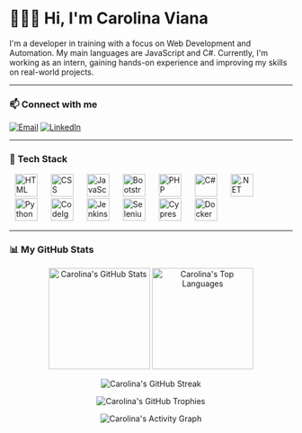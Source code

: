 # 👩🏻‍💻 Hi, I'm Carolina Viana

I'm a developer in training with a focus on Web Development and Automation. My main languages are JavaScript and C#.
Currently, I'm working as an intern, gaining hands-on experience and improving my skills on real-world projects.

---

### 📫 Connect with me

<p align="left">
  <a href="mailto:carollinasilva057@gmail.com"><img src="https://img.shields.io/badge/Email-D14836?style=for-the-badge&logo=gmail&logoColor=white" alt="Email"/></a>
  <a href="https://www.linkedin.com/in/carolina-viana-847305218/" target="_blank"><img src="https://img.shields.io/badge/LinkedIn-0077B5?style=for-the-badge&logo=linkedin&logoColor=white" alt="LinkedIn"/></a>
</p>

---

### 🚀 Tech Stack

<p align="left">
  <img src="https://cdn.jsdelivr.net/gh/devicons/devicon/icons/html5/html5-original.svg" alt="HTML" title="HTML" width="40" style="margin: 0 10px;" />
  <img src="https://cdn.jsdelivr.net/gh/devicons/devicon/icons/css3/css3-original.svg" alt="CSS" title="CSS" width="40" style="margin: 0 10px;" />
  <img src="https://cdn.jsdelivr.net/gh/devicons/devicon/icons/javascript/javascript-original.svg" alt="JavaScript" title="JavaScript" width="40" style="margin: 0 10px;" />
  <img src="https://cdn.jsdelivr.net/gh/devicons/devicon/icons/bootstrap/bootstrap-original.svg" alt="Bootstrap" title="Bootstrap" width="40" style="margin: 0 10px;" />
  <img src="https://cdn.jsdelivr.net/gh/devicons/devicon/icons/php/php-original.svg" alt="PHP" title="PHP" width="40" style="margin: 0 10px;" />
  <img src="https://cdn.jsdelivr.net/gh/devicons/devicon/icons/csharp/csharp-original.svg" alt="C#" title="C#" width="40" style="margin: 0 10px;" />
  <img src="https://cdn.jsdelivr.net/gh/devicons/devicon/icons/dot-net/dot-net-original.svg" alt=".NET" title=".NET" width="40" style="margin: 0 10px;" />
  <img src="https://cdn.jsdelivr.net/gh/devicons/devicon/icons/python/python-original.svg" alt="Python" title="Python" width="40" style="margin: 0 10px;" />
  <img src="https://cdn.jsdelivr.net/gh/devicons/devicon/icons/codeigniter/codeigniter-plain.svg" alt="CodeIgniter" title="CodeIgniter" width="40" style="margin: 0 10px;" />
  <img src="https://cdn.jsdelivr.net/gh/devicons/devicon/icons/jenkins/jenkins-original.svg" alt="Jenkins" title="Jenkins" width="40" style="margin: 0 10px;" />
  <img src="https://cdn.jsdelivr.net/gh/devicons/devicon/icons/selenium/selenium-original.svg" alt="Selenium" title="Selenium" width="40" style="margin: 0 10px;" />
  <img src="https://cdn.jsdelivr.net/gh/devicons/devicon/icons/cypressio/cypressio-original.svg" alt="Cypress" title="Cypress" width="40" style="margin: 0 10px;" />
  <img src="https://cdn.jsdelivr.net/gh/devicons/devicon/icons/docker/docker-original.svg" alt="Docker" title="Docker" width="40" style="margin: 0 10px;" />
</p>

---

### 📊 My GitHub Stats

<p align="center">
  <img height="180em" src="https://github-readme-stats.vercel.app/api?username=carolina-sv&show_icons=true&theme=tokyonight&count_private=true&hide_border=true" alt="Carolina's GitHub Stats" />
  <img height="180em" src="https://github-readme-stats.vercel.app/api/top-langs/?username=carolina-sv&theme=tokyonight&layout=compact&custom_title=Top%20Techs&langs_count=8&hide_border=true" alt="Carolina's Top Languages" />
</p>

<p align="center">
  <img src="https://github-readme-streak-stats.herokuapp.com/?user=carolina-sv&theme=tokyonight&hide_border=true" alt="Carolina's GitHub Streak" />
</p>

<p align="center">
  <img src="https://github-profile-trophy.vercel.app/?username=carolina-sv&theme=tokyonight&no-frame=true&no-bg=true&margin-w=4" alt="Carolina's GitHub Trophies" />
</p>

<p align="center">
  <img src="https://github-readme-activity-graph.vercel.app/graph?username=carolina-sv&theme=tokyo_night&hide_border=true" alt="Carolina's Activity Graph" />
</p>

<p align="center">
  <img src="
